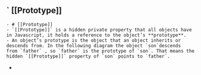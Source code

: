 ## ` [[Prototype]]
	- # [[Prototype]]
	- `[[Prototype]]` is a hidden private property that all objects have in Javascript, it holds a reference to the object’s **prototype**.
	- An object’s prototype is the object that an object inherits or descends from. In the following diagram the object `son`descends from `father` , so `father` is the prototype of `son`. That means the hidden `[[Prototype]]` property of `son` points to `father`.
-